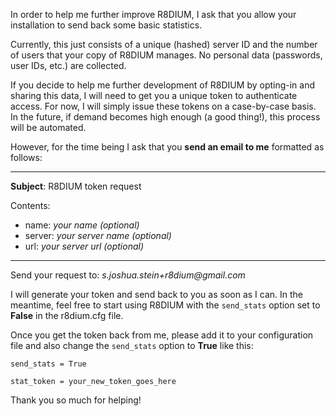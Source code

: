 In order to help me further improve R8DIUM, I ask that you allow your installation to send back some basic statistics.

Currently, this just consists of a unique (hashed) server ID and the number of users that your copy of R8DIUM manages.
No personal data (passwords, user IDs, etc.) are collected.

If you decide to help me further development of R8DIUM by opting-in and sharing this data, 
I will need to get you a unique token to authenticate access.
For now, I will simply issue these tokens on a case-by-case basis. 
In the future, if demand becomes high enough (a good thing!), this process will be automated. 

However, for the time being I ask that you **send an email to me** formatted as follows:

----
**Subject**: R8DIUM token request

Contents:
* name: _your name (optional)_
* server: _your server name (optional)_
* url: _your server url (optional)_
----

Send your request to: _s.joshua.stein+r8dium@gmail.com_

I will generate your token and send back to you as soon as I can. 
In the meantime, feel free to start using R8DIUM with the `send_stats` option set to **False** in the r8dium.cfg file.

Once you get the token back from me, please add it to your configuration file and also change
the `send_stats` option to **True** like this:

`send_stats = True
`

`stat_token = your_new_token_goes_here
`

Thank you so much for helping!

